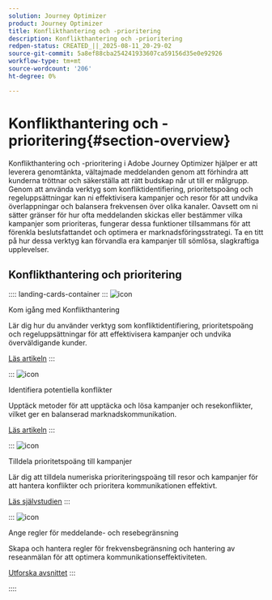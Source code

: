 ```yaml
---
solution: Journey Optimizer
product: Journey Optimizer
title: Konflikthantering och -prioritering
description: Konflikthantering och -prioritering
redpen-status: CREATED_||_2025-08-11_20-29-02
source-git-commit: 5a8ef88cba254241933607ca59156d35e0e92926
workflow-type: tm+mt
source-wordcount: '206'
ht-degree: 0%

---
```



# Konflikthantering och -prioritering{#section-overview}

Konflikthantering och -prioritering i Adobe Journey Optimizer hjälper er att leverera genomtänkta, vältajmade meddelanden genom att förhindra att kunderna tröttnar och säkerställa att rätt budskap når ut till er målgrupp. Genom att använda verktyg som konfliktidentifiering, prioritetspoäng och regeluppsättningar kan ni effektivisera kampanjer och resor för att undvika överlappningar och balansera frekvensen över olika kanaler. Oavsett om ni sätter gränser för hur ofta meddelanden skickas eller bestämmer vilka kampanjer som prioriteras, fungerar dessa funktioner tillsammans för att förenkla beslutsfattandet och optimera er marknadsföringsstrategi. Ta en titt på hur dessa verktyg kan förvandla era kampanjer till sömlösa, slagkraftiga upplevelser.

## Konflikthantering och prioritering

:::: landing-cards-container
:::
![icon](https://cdn.experienceleague.adobe.com/icons/circle-play.svg?lang=sv-SE)

Kom igång med Konflikthantering

Lär dig hur du använder verktyg som konfliktidentifiering, prioritetspoäng och regeluppsättningar för att effektivisera kampanjer och undvika överväldigande kunder.

[Läs artikeln](../using/conflict-prioritization/gs-conflict-prioritization.md)
:::

:::
![icon](https://cdn.experienceleague.adobe.com/icons/list-check.svg?lang=sv-SE)

Identifiera potentiella konflikter

Upptäck metoder för att upptäcka och lösa kampanjer och resekonflikter, vilket ger en balanserad marknadskommunikation.

[Läs artikeln](../using/conflict-prioritization/conflicts.md)
:::

:::
![icon](https://cdn.experienceleague.adobe.com/icons/bullseye.svg?lang=sv-SE)

Tilldela prioritetspoäng till kampanjer

Lär dig att tilldela numeriska prioriteringspoäng till resor och kampanjer för att hantera konflikter och prioritera kommunikationen effektivt.

[Läs självstudien](../using/conflict-prioritization/priority-scores.md)
:::

:::
![icon](https://cdn.experienceleague.adobe.com/icons/gear.svg?lang=sv-SE)

Ange regler för meddelande- och resebegränsning

Skapa och hantera regler för frekvensbegränsning och hantering av reseanmälan för att optimera kommunikationseffektiviteten.

[Utforska avsnittet](capping-rules-landing-page.md)
:::

::::

